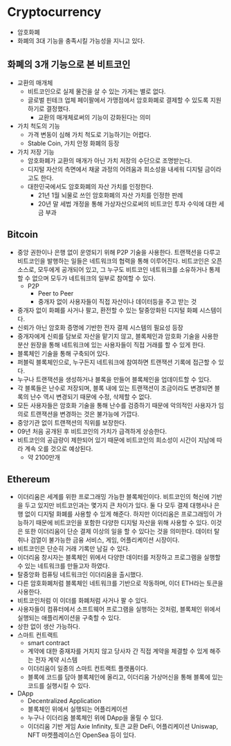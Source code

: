 # Cryptocurrency

* 암호화폐
* 화폐의 3대 기능을 충족시킬 가능성을 지니고 있다.

## 화폐의 3개 기능으로 본 비트코인

* 교환의 매개체
  * 비트코인으로 실제 물건을 살 수 있는 가게는 별로 없다.
  * 글로벌 핀테크 업체 페이팔에서 가맹점에서 암호화폐로 결제할 수 있도록 지원하기로 결정했다.
    * 교환의 매개체로써의 기능이 강화된다는 의미
* 가치 척도의 기능
  * 가격 변동이 심해 가치 척도로 기능하기는 어렵다.
  * Stable Coin, 가치 안정 화폐의 등장
* 가치 저장 기능
  * 암호화폐가 교환의 매개가 아닌 가치 저장의 수단으로 조명받는다.
  * 디지털 자산의 측면에서 채굴 과정의 어려움과 희소성을 내세워 디지털 금이라고도 한다.
  * 대한민국에서도 암호화폐의 자산 가치를 인정한다.
    * 21년 1월 뇌물로 쓰인 암호화폐의 자산 가치를 인정한 판례
    * 20년 말 세법 개정을 통해 가상자산으로써의 비트코인 투자 수익에 대한 세금 부과 

## Bitcoin

* 중앙 권한이나 은행 없이 운영되기 위해 P2P 기술을 사용한다. 트랜잭션을 다루고 비트코인을 발행하는 일들은 네트워크의 협력을 통해 이루어진다. 비트코인은 오픈 소스로, 모두에게 공개되어 있고, 그 누구도 비트코인 네트워크를 소유하거나 통제할 수 없으며 모두가 네트워크의 일부로 참여할 수 있다. 
  * P2P 
    * Peer to Peer
    * 중개자 없이 사용자들이 직접 자산이나 데이터등을 주고 받는 것
* 중개자 없이 화폐를 사거나 팔고, 환전할 수 있는 탈중앙화된 디지털 화폐 시스템이다. 
* 신뢰가 아닌 암호화 증명에 기반한 전자 결제 시스템의 필요성 등장
* 중개자에게 신뢰를 담보로 자산을 맡기지 않고, 블록체인과 암호화 기술을 사용한 분산 원장을 통해 네트워크에 있는 사용자들이 직접 거래를 할 수 있게 한다.
* 블록체인 기술을 통해 구축되어 있다. 
* 퍼블릭 블록체인으로, 누구든지 네트워크에 참여하면 트랜잭션 기록에 접근할 수 있다.
* 누구나 트랜잭션을 생성하거나 블록을 만들어 블록체인을 업데이트할 수 있다. 
* 각 블록들은 난수로 저장되며, 블록 내에 있는 트랜잭션이 조금이라도 변경되면 블록의 난수 역시 변경되기 때문에 수정, 삭제할 수 없다. 
* 모든 사용자들은 암호화 기술을 통해 난수를 검증하기 때문에 악의적인 사용자가 임의로 트랜잭션을 변경하는 것은 불가능에 가깝다. 
* 중앙기관 없이 트랜잭션의 직위를 보장한다.
* 09년 처음 공개된 후 비트코인의 가치가 급격하게 상승한다. 
* 비트코인의 공급량이 제한되어 있기 때문에 비트코인의 희소성이 시간이 지남에 따라 계속 오를 것으로 예상된다. 
  * 약 2100만개

## Ethereum

* 이더리움은 세계를 위한 프로그래밍 가능한 블록체인이다. 비트코인의 혁신에 기반을 두고 있지만 비트코인과는 몇가지 큰 차이가 있다. 둘 다 모두 결제 대행사나 은행 없이 디지털 화폐를 사용할 수 있게 해준다. 하지만 이더리움은 프로그래밍이 가능하기 때문에 비트코인을 포함한 다양한 디지털 자산을 위해 사용할 수 있다. 이것은 또한 이더리움이 단순 결제 이상의 일을 할 수 있다는 것을 의미한다. 데이터 탈취나 검열이 불가능한 금융 서비스, 게임, 어플리케이션 시장이다.
* 비트코인은 단순히 거래 기록만 남길 수 있다. 
* 이더리움 창시자는 블록체인 위에서 다양한 데이터를 저장하고 프로그램을 실행할 수 있는 네트워크를 만들고자 하였다. 
* 탈중앙화 컴퓨팅 네트워크인 이더리움을 출시했다.
* 다른 암호화폐처럼 블록체인 네트워크를 기반으로 작동하며, 이더 ETH라는 토큰을 사용한다. 
* 비트코인처럼 이 이더를 화폐처럼 사거나 팔 수 있다. 
* 사용자들이 컴퓨터에서 소프트웨어 프로그램을 실행하는 것처럼, 블록체인 위에서 실행되는 애플리케이션을 구축할 수 있다. 
* 상한 없이 생산 가능하다.
* 스마트 컨트랙트
  * smart contract
  * 계약에 대한 중재자를 거치지 않고 당사자 간 직접 계약을 체결할 수 있게 해주는 전자 계약 시스템
  * 이더리움이 일종의 스마트 컨트랙트 플랫폼이다.
  * 블록에 코드를 담아 블록체인에 올리고, 이더리움 가상머신을 통해 블록에 있는 코드를 실행시킬 수 있다.
* DApp
  * Decentralized Application
  * 블록체인 위에서 실행되는 어플리케이션
  * 누구나 이더리움 블록체인 위에 DApp을 올릴 수 있다.
  * 이더리움 기반 게임 Axie Infinity, 토큰 교환 DeFi, 어플리케이션 Uniswap, NFT 마켓플레이스인 OpenSea 등이 있다.